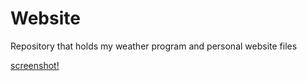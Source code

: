 # Website
Repository that holds my weather program and personal website files

[screenshot!](https://raw.githubusercontent.com/JohnDDuncanIII/JohnDDuncanIII.github.io/master/assets/images/scrot.png)

